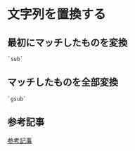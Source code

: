 # 文字列を置換する
  
  ## 最初にマッチしたものを変換
    `sub`
    
  ## マッチしたものを全部変換
    `gsub`
  
  ## 参考記事
  [参考記事](https://qiita.com/s_tatsuki/items/ebf431eaa99ec5acb509)